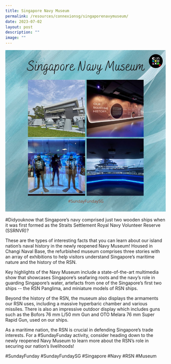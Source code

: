 ```yaml
---
title: Singapore Navy Museum
permalink: /resources/connexionsg/singaporenavymuseum/
date: 2023-07-02
layout: post
description: ""
image: ""
---
```

![](/images/connexionsg/2023/navy%20museum.PNG)

#Didyouknow that Singapore’s navy comprised just two wooden ships when it was first formed as the Straits Settlement Royal Navy Volunteer Reserve (SSRNVR)?

These are the types of interesting facts that you can learn about our island nation’s naval history in the newly reopened Navy Museum! Housed in Changi Naval Base, the refurbished museum comprises three stories with an array of exhibitions to help visitors understand Singapore’s maritime nature and the history of the RSN.

Key highlights of the Navy Museum include a state-of-the-art multimedia show that showcases Singapore’s seafaring roots and the navy’s role in guarding Singapore’s water, artefacts from one of the Singapore’s first two ships -- the RSN Panglima, and miniature models of RSN ships.

Beyond the history of the RSN, the museum also displays the armaments our RSN uses, including a massive hyperbaric chamber and various missiles. There is also an impressive outdoor display which includes guns such as the Bofors 76 mm L/50 mm Gun and OTO Melara 76 mm Super Rapid Gun, used on our ships.

As a maritime nation, the RSN is crucial in defending Singapore’s trade interests. For a #SundayFunday activity, consider heading down to the newly reopened Navy Museum to learn more about the RSN’s role in securing our nation’s livelihoods!

#SundayFunday #SundayFundaySG #Singapore #Navy #RSN #Museum
